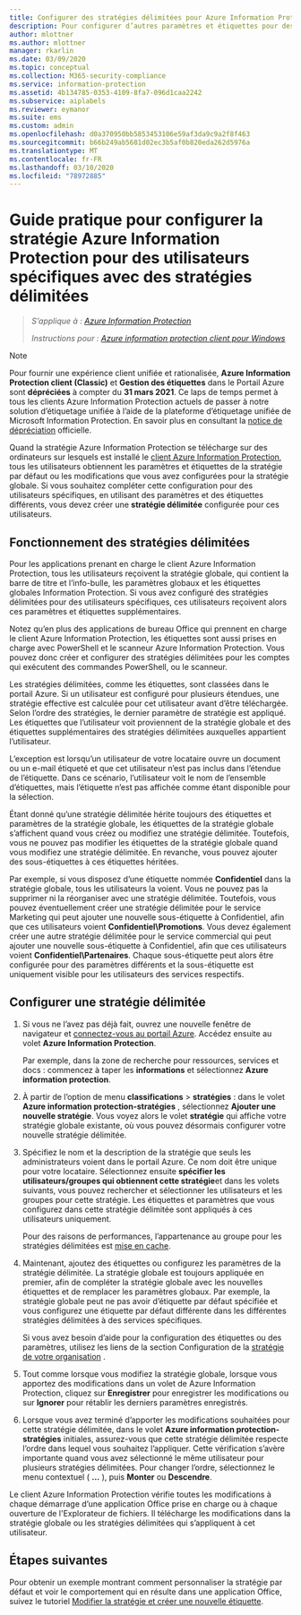 ```yaml
---
title: Configurer des stratégies délimitées pour Azure Information Protection – AIP
description: Pour configurer d’autres paramètres et étiquettes pour des utilisateurs spécifiques, vous devez configurer une stratégie délimitée pour Azure Information Protection.
author: mlottner
ms.author: mlottner
manager: rkarlin
ms.date: 03/09/2020
ms.topic: conceptual
ms.collection: M365-security-compliance
ms.service: information-protection
ms.assetid: 4b134785-0353-4109-8fa7-096d1caa2242
ms.subservice: aiplabels
ms.reviewer: eymanor
ms.suite: ems
ms.custom: admin
ms.openlocfilehash: d0a370950bb5853453106e59af3da9c9a2f8f463
ms.sourcegitcommit: b66b249ab5681d02ec3b5af0b820eda262d5976a
ms.translationtype: MT
ms.contentlocale: fr-FR
ms.lasthandoff: 03/10/2020
ms.locfileid: "78972885"
---
```

# <a name="how-to-configure-the-azure-information-protection-policy-for-specific-users-by-using-scoped-policies"></a>Guide pratique pour configurer la stratégie Azure Information Protection pour des utilisateurs spécifiques avec des stratégies délimitées

>*S’applique à : [Azure Information Protection](https://azure.microsoft.com/pricing/details/information-protection)*
>
> *Instructions pour : [Azure information protection client pour Windows](faqs.md#whats-the-difference-between-the-azure-information-protection-client-and-the-azure-information-protection-unified-labeling-client)*

>[!NOTE] 
> Pour fournir une expérience client unifiée et rationalisée, **Azure Information Protection client (Classic)** et **Gestion des étiquettes** dans le Portail Azure sont **dépréciées** à compter du **31 mars 2021**. Ce laps de temps permet à tous les clients Azure Information Protection actuels de passer à notre solution d’étiquetage unifiée à l’aide de la plateforme d’étiquetage unifiée de Microsoft Information Protection. En savoir plus en consultant la [notice de dépréciation](https://aka.ms/aipclassicsunset) officielle.

Quand la stratégie Azure Information Protection se télécharge sur des ordinateurs sur lesquels est installé le [client Azure Information Protection](https://www.microsoft.com/en-us/download/details.aspx?id=53018), tous les utilisateurs obtiennent les paramètres et étiquettes de la stratégie par défaut ou les modifications que vous avez configurées pour la stratégie globale. Si vous souhaitez compléter cette configuration pour des utilisateurs spécifiques, en utilisant des paramètres et des étiquettes différents, vous devez créer une **stratégie délimitée** configurée pour ces utilisateurs.

## <a name="how-scoped-policies-work"></a>Fonctionnement des stratégies délimitées

Pour les applications prenant en charge le client Azure Information Protection, tous les utilisateurs reçoivent la stratégie globale, qui contient la barre de titre et l’info-bulle, les paramètres globaux et les étiquettes globales Information Protection. Si vous avez configuré des stratégies délimitées pour des utilisateurs spécifiques, ces utilisateurs reçoivent alors ces paramètres et étiquettes supplémentaires. 

Notez qu’en plus des applications de bureau Office qui prennent en charge le client Azure Information Protection, les étiquettes sont aussi prises en charge avec PowerShell et le scanneur Azure Information Protection. Vous pouvez donc créer et configurer des stratégies délimitées pour les comptes qui exécutent des commandes PowerShell, ou le scanneur. 

Les stratégies délimitées, comme les étiquettes, sont classées dans le portail Azure. Si un utilisateur est configuré pour plusieurs étendues, une stratégie effective est calculée pour cet utilisateur avant d’être téléchargée. Selon l’ordre des stratégies, le dernier paramètre de stratégie est appliqué. Les étiquettes que l’utilisateur voit proviennent de la stratégie globale et des étiquettes supplémentaires des stratégies délimitées auxquelles appartient l’utilisateur.

L’exception est lorsqu’un utilisateur de votre locataire ouvre un document ou un e-mail étiqueté et que cet utilisateur n’est pas inclus dans l’étendue de l’étiquette. Dans ce scénario, l’utilisateur voit le nom de l’ensemble d’étiquettes, mais l’étiquette n’est pas affichée comme étant disponible pour la sélection.  

Étant donné qu’une stratégie délimitée hérite toujours des étiquettes et paramètres de la stratégie globale, les étiquettes de la stratégie globale s’affichent quand vous créez ou modifiez une stratégie délimitée. Toutefois, vous ne pouvez pas modifier les étiquettes de la stratégie globale quand vous modifiez une stratégie délimitée. En revanche, vous pouvez ajouter des sous-étiquettes à ces étiquettes héritées.

Par exemple, si vous disposez d’une étiquette nommée **Confidentiel** dans la stratégie globale, tous les utilisateurs la voient. Vous ne pouvez pas la supprimer ni la réorganiser avec une stratégie délimitée. Toutefois, vous pouvez éventuellement créer une stratégie délimitée pour le service Marketing qui peut ajouter une nouvelle sous-étiquette à Confidentiel, afin que ces utilisateurs voient **Confidentiel\Promotions**. Vous devez également créer une autre stratégie délimitée pour le service commercial qui peut ajouter une nouvelle sous-étiquette à Confidentiel, afin que ces utilisateurs voient **Confidentiel\Partenaires**. Chaque sous-étiquette peut alors être configurée pour des paramètres différents et la sous-étiquette est uniquement visible pour les utilisateurs des services respectifs.

## <a name="configure-a-scoped-policy"></a>Configurer une stratégie délimitée

1. Si vous ne l’avez pas déjà fait, ouvrez une nouvelle fenêtre de navigateur et [connectez-vous au portail Azure](configure-policy.md#signing-in-to-the-azure-portal). Accédez ensuite au volet **Azure Information Protection**.

    Par exemple, dans la zone de recherche pour ressources, services et docs : commencez à taper les **informations** et sélectionnez **Azure information protection**.

2. À partir de l’option de menu **classifications** > **stratégies** : dans le volet **Azure information protection-stratégies** , sélectionnez **Ajouter une nouvelle stratégie**. Vous voyez alors le volet **stratégie** qui affiche votre stratégie globale existante, où vous pouvez désormais configurer votre nouvelle stratégie délimitée.

3. Spécifiez le nom et la description de la stratégie que seuls les administrateurs voient dans le portail Azure. Ce nom doit être unique pour votre locataire. Sélectionnez ensuite **spécifier les utilisateurs/groupes qui obtiennent cette stratégie**et dans les volets suivants, vous pouvez rechercher et sélectionner les utilisateurs et les groupes pour cette stratégie. Les étiquettes et paramètres que vous configurez dans cette stratégie délimitée sont appliqués à ces utilisateurs uniquement.
    
    Pour des raisons de performances, l’appartenance au groupe pour les stratégies délimitées est [mise en cache](prepare.md#group-membership-caching-by-azure-information-protection).

4. Maintenant, ajoutez des étiquettes ou configurez les paramètres de la stratégie délimitée. La stratégie globale est toujours appliquée en premier, afin de compléter la stratégie globale avec les nouvelles étiquettes et de remplacer les paramètres globaux. Par exemple, la stratégie globale peut ne pas avoir d’étiquette par défaut spécifiée et vous configurez une étiquette par défaut différente dans les différentes stratégies délimitées à des services spécifiques.

    Si vous avez besoin d’aide pour la configuration des étiquettes ou des paramètres, utilisez les liens de la section Configuration de la [stratégie de votre organisation](configure-policy.md#configuring-your-organizations-policy) .

6. Tout comme lorsque vous modifiez la stratégie globale, lorsque vous apportez des modifications dans un volet de Azure Information Protection, cliquez sur **Enregistrer** pour enregistrer les modifications ou sur **Ignorer** pour rétablir les derniers paramètres enregistrés. 

7. Lorsque vous avez terminé d’apporter les modifications souhaitées pour cette stratégie délimitée, dans le volet **Azure information protection-stratégies** initiales, assurez-vous que cette stratégie délimitée respecte l’ordre dans lequel vous souhaitez l’appliquer. Cette vérification s’avère importante quand vous avez sélectionné le même utilisateur pour plusieurs stratégies délimitées. Pour changer l’ordre, sélectionnez le menu contextuel ( **...** ), puis **Monter** ou **Descendre**. 

Le client Azure Information Protection vérifie toutes les modifications à chaque démarrage d’une application Office prise en charge ou à chaque ouverture de l'Explorateur de fichiers. Il télécharge les modifications dans la stratégie globale ou les stratégies délimitées qui s’appliquent à cet utilisateur.

## <a name="next-steps"></a>Étapes suivantes

Pour obtenir un exemple montrant comment personnaliser la stratégie par défaut et voir le comportement qui en résulte dans une application Office, suivez le tutoriel [Modifier la stratégie et créer une nouvelle étiquette](infoprotect-quick-start-tutorial.md).
